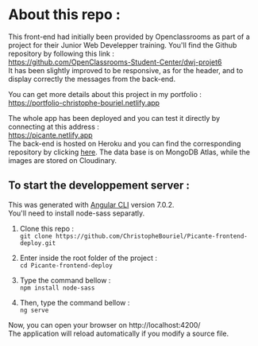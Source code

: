 # About this repo :

This front-end had initially been provided by Openclassrooms as part of a project for their Junior Web Develepper training. You'll find the Github repository by following this link :  
https://github.com/OpenClassrooms-Student-Center/dwj-projet6  
It has been slightly improved to be responsive, as for the header, and to display correctly the messages from the back-end.  

You can get more details about this project in my portfolio :  
https://portfolio-christophe-bouriel.netlify.app  

The whole app has been deployed and you can test it directly by connecting at this address :  
https://picante.netlify.app  
The back-end is hosted on Heroku and you can find the corresponding repository by clicking [here](https://github.com/ChristopheBouriel/Picante-backend-deploy). The data base is on MongoDB Atlas, while the images are stored on Cloudinary.  

## To start the developpement server :

This was generated with [Angular CLI](https://github.com/angular/angular-cli) version 7.0.2.  
You'll need to install node-sass separatly.  

1. Clone this repo :  
`git clone https://github.com/ChristopheBouriel/Picante-frontend-deploy.git`

2. Enter inside the root folder of the project :  
`cd Picante-frontend-deploy`

3. Type the command bellow :  
`npm install node-sass`

4. Then, type the command bellow :  
`ng serve` 

Now, you can open your browser on http://localhost:4200/   
The application will reload automatically if you modify a source file.